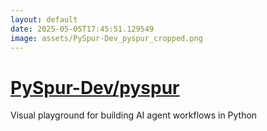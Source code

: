 ```yaml
---
layout: default
date: 2025-05-05T17:45:51.129549
image: assets/PySpur-Dev_pyspur_cropped.png
---
```


# [PySpur-Dev/pyspur](https://github.com/PySpur-Dev/pyspur)

Visual playground for building AI agent workflows in Python
